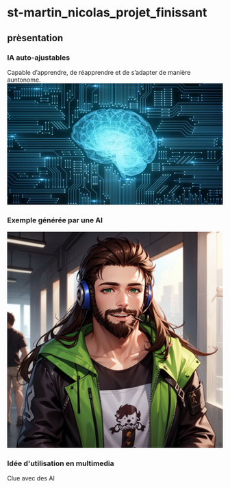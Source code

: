 # st-martin_nicolas_projet_finissant  
## prèsentation  
###  IA auto-ajustables  
Capable d’apprendre, de réapprendre et de s’adapter de manière auntonome.  
![moi en anime](images/presentation/ai_image.jpg)  

###  Exemple générée par une AI  
![moi en anime](images/presentation/me_8.png)  

### Idée d'utilisation en multimedia  
Clue avec des AI  
